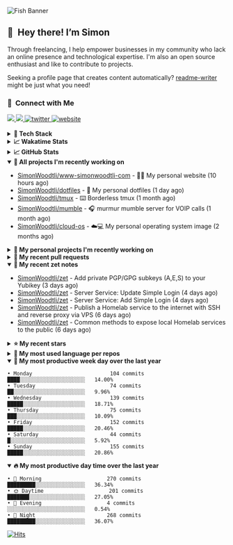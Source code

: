 ![Fish Banner](assets/fish.webp)

## 👋 &nbsp;Hey there! I’m Simon

Through freelancing, I help empower businesses in my community who lack
an online presence and technological expertise. I'm also an open source
enthusiast and like to contribute to projects.

Seeking a profile page that creates content automatically?
[readme-writer] might be just what you need!

### 🤝 &nbsp;Connect with Me

<div align="left">
<a href="https://linkedin.com/in/simonwoodtli" target="_blank">
<img src="https://img.shields.io/badge/linkedin-1E77B5?style=for-the-badge&logo=linkedin&logoColor=white alt=linkedin" />
</a>
<a href="https://github.com/simonwoodtli" target="_blank">
<img src="https://img.shields.io/badge/github-24292E?style=for-the-badge&logo=github&logoColor=white alt=github" />
</a>
<a href="https://twitter.com/simonwoodtlidev" target="_blank">
<img src="https://img.shields.io/badge/twitter-26a7de?style=for-the-badge&logo=twitter&logoColor=white" alt="twitter"/>
</a>
<a href="https://simonwoodtli.com" target="_blank">
<img src="https://img.shields.io/badge/website-E2925F?style=for-the-badge&logo=google-chrome&logoColor=white" alt="website"/>
</a>
</div>
<br/>


<details>
  <summary><b>🧰 Tech Stack</b></summary>
  <div align="center">
  <a href="https://skillicons.dev" target="_blank">
  <img src="https://skillicons.dev/icons?i=js,html,css,bash,python,go,postgresql,docker,vim,linux" alt="JavaScript, HTML, CSS, Bash, Python, Go, PostgreSQL, Docker, Vim,
  Linux">
  </a>
  </div>
</details>

<details>
  <summary><b>📈 Wakatime Stats</b></summary>
  <p align="center"><a href="https://wakatime.com/@SimonWoodtli">
  <img align="center" width="400" height="300" src="https://wakatime.com/share/@SimonWoodtli/7761bcef-e104-47d9-912a-dfd6bf08868b.svg" />
  </a>
  <a href="https://wakatime.com/@SimonWoodtli">
  <img align="center" width="400" height="300" src="https://wakatime.com/share/@SimonWoodtli/341953df-6a40-47b7-8220-ace4eabe0a17.svg" />
  </a></p>

  <h4><b>💬 I've been working with the following languages over the last 7 days</b></h4>

```
• Markdown                       19 hrs 45 mins                 ███████████████████░░░░░░   74.75%
• Bash                           2 hrs 33 mins                  ██░░░░░░░░░░░░░░░░░░░░░░░   9.69%
• Text                           49 mins                        █░░░░░░░░░░░░░░░░░░░░░░░░   3.09%
• JavaScript                     49 mins                        █░░░░░░░░░░░░░░░░░░░░░░░░   3.09%
• sh                             49 mins                        █░░░░░░░░░░░░░░░░░░░░░░░░   3.09%
• HTML                           46 mins                        █░░░░░░░░░░░░░░░░░░░░░░░░   2.93%
• Other                          14 mins                        ░░░░░░░░░░░░░░░░░░░░░░░░░   0.91%
• YAML                           13 mins                        ░░░░░░░░░░░░░░░░░░░░░░░░░   0.87%
• Cheetah                        7 mins                         ░░░░░░░░░░░░░░░░░░░░░░░░░   0.49%
• conf                           7 mins                         ░░░░░░░░░░░░░░░░░░░░░░░░░   0.49%
• Dockerfile                     4 mins                         ░░░░░░░░░░░░░░░░░░░░░░░░░   0.3%
• JSON                           2 mins                         ░░░░░░░░░░░░░░░░░░░░░░░░░   0.15%
• CSS                            1 min                          ░░░░░░░░░░░░░░░░░░░░░░░░░   0.12%
• zip                            0 secs                         ░░░░░░░░░░░░░░░░░░░░░░░░░   0.04%
```

  <h4>👷 I've been working on the following projects over the last 7 days</h4>

```
• zet                            17 hrs 27 mins                 █████████████████░░░░░░░░   66.09%
• Unknown Project                3 hrs 14 mins                  ███░░░░░░░░░░░░░░░░░░░░░░   12.29%
• dotfiles                       3 hrs 4 mins                   ███░░░░░░░░░░░░░░░░░░░░░░   11.61%
• simonwoodtli.com               1 hr 38 mins                   ██░░░░░░░░░░░░░░░░░░░░░░░   6.19%
• Private                        34 mins                        █░░░░░░░░░░░░░░░░░░░░░░░░   2.16%
• workspace-alpine               16 mins                        ░░░░░░░░░░░░░░░░░░░░░░░░░   1.03%
• cloud-os                       9 mins                         ░░░░░░░░░░░░░░░░░░░░░░░░░   0.62%
```

  <h4><b>🛠️ I've been working with the following editors over the last 7 days</b></h4>

```
• Vim                            26 hrs 25 mins                 █████████████████████████   100%
```

  <h4><b>💻 I've been working with the following operating systems over the last 7 days</b></h4>

```
• Linux                          26 hrs 25 mins                 █████████████████████████   100%
```

</details>

<details>
  <summary><b>📈 GitHub Stats</b></summary>
  <div align="center">
  <a href="https://github.com/anuraghazra/github-readme-stats"> 
  <img src="https://github-readme-stats.vercel.app/api?username=simonwoodtli&theme=onedark&show_icons=true&hide_rank=true&custom_title=Stats&count_private=true&hide_border=true&hide=issues&line_height=24&bg_color=0d1117" alt="Github Stats">
  <img src="https://github-readme-stats.vercel.app/api/top-langs/?username=simonwoodtli&layout=compact&theme=onedark&count_private=true&hide_border=true&bg_color=0d1117" alt="Top Langs">
  </a>
  </div>
</details>

<details open="">
  <summary><b>👷 All projects I'm recently working on</b></summary>

* [SimonWoodtli/www-simonwoodtli-com](https://github.com/SimonWoodtli/www-simonwoodtli-com) - 👨‍💻 My personal website (10 hours ago)
* [SimonWoodtli/dotfiles](https://github.com/SimonWoodtli/dotfiles) - 🏡 My personal dotfiles (1 day ago)
* [SimonWoodtli/tmux](https://github.com/SimonWoodtli/tmux) - ⌨️ Borderless tmux (1 month ago)
* [SimonWoodtli/mumble](https://github.com/SimonWoodtli/mumble) - 🎧 murmur mumble server for VOIP calls (1 month ago)
* [SimonWoodtli/cloud-os](https://github.com/SimonWoodtli/cloud-os) - ☁️💻 My personal operating system image (2 months ago)

</details>
<details>
  <summary><b>🌱 My personal projects I'm recently working on</b></summary>

* [SimonWoodtli/www-simonwoodtli-com](https://github.com/SimonWoodtli/www-simonwoodtli-com) - 👨‍💻 My personal website (10 hours ago)
* [SimonWoodtli/dotfiles](https://github.com/SimonWoodtli/dotfiles) - 🏡 My personal dotfiles (1 day ago)
* [SimonWoodtli/tmux](https://github.com/SimonWoodtli/tmux) - ⌨️ Borderless tmux (1 month ago)
* [SimonWoodtli/mumble](https://github.com/SimonWoodtli/mumble) - 🎧 murmur mumble server for VOIP calls (1 month ago)
* [SimonWoodtli/cloud-os](https://github.com/SimonWoodtli/cloud-os) - ☁️💻 My personal operating system image (2 months ago)

</details>
<details>
  <summary><b>🔨 My recent pull requests</b></summary>

* [feat: add wireguard-generate-keys script](https://github.com/SimonWoodtli/dotfiles-old/pull/14) on [SimonWoodtli/dotfiles-old](https://github.com/SimonWoodtli/dotfiles-old) (17 months ago)
* [feat: add video-to-gif script](https://github.com/SimonWoodtli/dotfiles-old/pull/13) on [SimonWoodtli/dotfiles-old](https://github.com/SimonWoodtli/dotfiles-old) (17 months ago)
* [feat: add spoof-mac-linux script](https://github.com/SimonWoodtli/dotfiles-old/pull/12) on [SimonWoodtli/dotfiles-old](https://github.com/SimonWoodtli/dotfiles-old) (17 months ago)
* [feat: add sp-tmux script](https://github.com/SimonWoodtli/dotfiles-old/pull/11) on [SimonWoodtli/dotfiles-old](https://github.com/SimonWoodtli/dotfiles-old) (17 months ago)
* [feat: add sp script](https://github.com/SimonWoodtli/dotfiles-old/pull/10) on [SimonWoodtli/dotfiles-old](https://github.com/SimonWoodtli/dotfiles-old) (17 months ago)

</details>
<details open="">
  <summary><b>📝 My recent zet notes</b></summary>

* [SimonWoodtli/zet](https://github.com/SimonWoodtli/zet/tree/2fdb7a1889f16dbed642b1af1f1a48b110c4dafc/20240205234225) - Add private PGP/GPG subkeys (A,E,S) to your Yubikey (3 days ago)
* [SimonWoodtli/zet](https://github.com/SimonWoodtli/zet/tree/1623456800f79cd0eca90f8ca0c56c1cf608fe5e/20240204194240) - Server Service: Update Simple Login (4 days ago)
* [SimonWoodtli/zet](https://github.com/SimonWoodtli/zet/tree/fd8a106b3662a107cbafca0b8ec6d0e6c2285b42/20240202162304) - Server Service: Add Simple Login (4 days ago)
* [SimonWoodtli/zet](https://github.com/SimonWoodtli/zet/tree/ff12638c33a6f133ad0c982d437b73f6b52933ff/20240202132409) - Publish a Homelab service to the internet with SSH and reverse proxy via VPS (6 days ago)
* [SimonWoodtli/zet](https://github.com/SimonWoodtli/zet/tree/63de18254920e9c0c2b3d6f33033336e1e31c88f/20240201232741) - Common methods to expose local Homelab services to the public (6 days ago)

</details>
<details>
  <summary><b>⭐ My recent stars</b></summary>

* [simple-login/app](https://github.com/simple-login/app) - The SimpleLogin back-end and web app (6 days ago)
* [progit/progit2](https://github.com/progit/progit2) - Pro Git 2nd Edition (1 week ago)
* [MichaIng/DietPi](https://github.com/MichaIng/DietPi) - Lightweight justice for your single-board computer! (3 weeks ago)
* [mumble-voip/mumble](https://github.com/mumble-voip/mumble) - Mumble is an open-source, low-latency, high quality voice chat software. (1 month ago)
* [bigskysoftware/htmx](https://github.com/bigskysoftware/htmx) - </> htmx - high power tools for HTML (2 months ago)

</details>
<details>
  <summary><b>💬 My most used language per repos</b></summary>

```
• Shell                          16 repos                       ███████████████████░░░░░░   76.19%
• JavaScript                     1 repo                         █░░░░░░░░░░░░░░░░░░░░░░░░   4.76%
• CSS                            2 repos                        ██░░░░░░░░░░░░░░░░░░░░░░░   9.52%
• Nix                            1 repo                         █░░░░░░░░░░░░░░░░░░░░░░░░   4.76%
• HTML                           1 repo                         █░░░░░░░░░░░░░░░░░░░░░░░░   4.76%
```

</details>
<details open="">
  <summary><b>📆 My most productive week day over the last year</b></summary>

```
• Monday                         104 commits                    ████░░░░░░░░░░░░░░░░░░░░░   14.00%
• Tuesday                        74 commits                     ██░░░░░░░░░░░░░░░░░░░░░░░   9.96%
• Wednesday                      139 commits                    █████░░░░░░░░░░░░░░░░░░░░   18.71%
• Thursday                       75 commits                     ███░░░░░░░░░░░░░░░░░░░░░░   10.09%
• Friday                         152 commits                    █████░░░░░░░░░░░░░░░░░░░░   20.46%
• Saturday                       44 commits                     █░░░░░░░░░░░░░░░░░░░░░░░░   5.92%
• Sunday                         155 commits                    █████░░░░░░░░░░░░░░░░░░░░   20.86%
```

</details>
<details open="">
  <summary><b>🔥 My most productive day time over the last year</b></summary>

```
• 🌅 Morning                     270 commits                    █████████░░░░░░░░░░░░░░░░   36.34%
• 🌞 Daytime                     201 commits                    ███████░░░░░░░░░░░░░░░░░░   27.05%
• 🌇 Evening                     4 commits                      ░░░░░░░░░░░░░░░░░░░░░░░░░   0.54%
• 🌃 Night                       268 commits                    █████████░░░░░░░░░░░░░░░░   36.07%
```

</details>

[![Hits](https://hits.seeyoufarm.com/api/count/incr/badge.svg?url=https%3A%2F%2Fgithub.com%2Fsimonwoodtli&count_bg=%23689D6A&title_bg=%23282828&icon=&icon_color=%23E7E7E7&title=views+%28today+%2F+total%29&edge_flat=false)](https://hits.seeyoufarm.com)

[readme-writer]: <https://github.com/SimonWoodtli/readme-writer>
